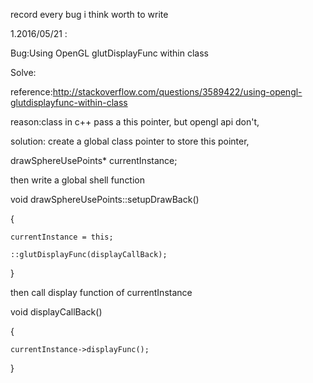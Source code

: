 record every bug i think worth to write

1.2016/05/21 :

Bug:Using OpenGL glutDisplayFunc within class

Solve:

reference:http://stackoverflow.com/questions/3589422/using-opengl-glutdisplayfunc-within-class

reason:class in c++ pass a this pointer, but opengl api don't,

solution:
create a global class pointer to store this pointer, 

drawSphereUsePoints* currentInstance;

then write a global shell function

void drawSphereUsePoints::setupDrawBack()

{

	currentInstance = this;
	
	::glutDisplayFunc(displayCallBack);
	
}

then call display function of currentInstance

void displayCallBack()

{

	currentInstance->displayFunc();
	
}
